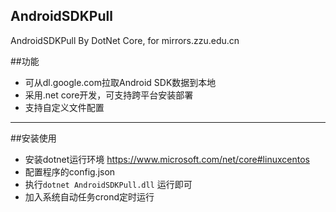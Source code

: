 ## AndroidSDKPull
AndroidSDKPull By DotNet Core, for mirrors.zzu.edu.cn

##功能
*   可从dl.google.com拉取Android SDK数据到本地
*   采用.net core开发，可支持跨平台安装部署
*   支持自定义文件配置

* * *

##安装使用
*   安装dotnet运行环境 https://www.microsoft.com/net/core#linuxcentos
*   配置程序的config.json
*   执行```dotnet AndroidSDKPull.dll``` 运行即可
*   加入系统自动任务crond定时运行
